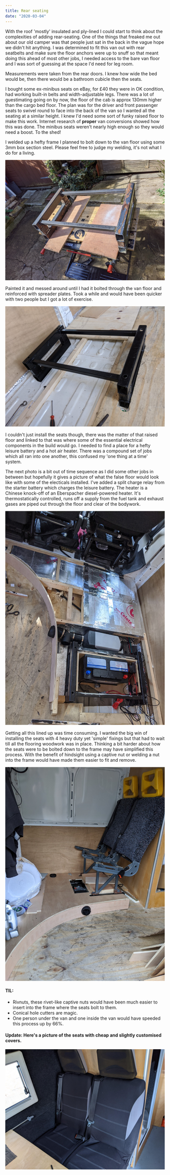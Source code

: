 ```yaml
---
title: Rear seating
date: "2020-03-04"
---
```


With the roof 'mostly' insulated and ply-lined I could start to think about the complexities of adding rear-seating.
One of the things that freaked me out about our old camper was that people just sat in the back in the vague hope we didn't hit anything.
I was determined to fit this van out with rear seatbelts and make sure the floor anchors were up to snuff so that meant doing this ahead of most other jobs, I needed access to the bare van floor and I was sort of guessing at the space I'd need for leg room.

Measurements were taken from the rear doors. I knew how wide the bed would be, then there would be a bathroom cubicle then the seats.

I bought some ex-minibus seats on eBay, for £40 they were in OK condition, had working built-in belts and width-adjustable legs.
There was a lot of guestimating going on by now, the floor of the cab is approx 130mm higher than the cargo bed floor. The plan was for the driver and front passenger seats to swivel round to face into the back of the van so I wanted all the seating at a similar height. I knew I'd need some sort of funky raised floor to make this work. Internet research of **proper** van conversions showed how this was done. The minibus seats weren't nearly high enough so they would need a boost. To the shed!

I welded up a hefty frame I planned to bolt down to the van floor using some 3mm box section steel. Please feel free to judge my welding, it's not what I do for a living.

![Bare metal seating frame](bare-metal-frame.jpg)

Painted it and messed around until I had it bolted through the van floor and reinforced with spreader plates. Took a while and would have been quicker with two people but I got a lot of exercise.

![Seating frame installed](seating-frame-installed.jpg)

I couldn't just install the seats though, there was the matter of that raised floor and linked to that was where some of the essential electrical components in the build would go. I needed to find a place for a hefty leisure battery and a hot air heater. There was a compound set of jobs which all ran into one another, this confused my 'one thing at a time' system.

The next photo is a bit out of time sequence as I did some other jobs in between but hopefully it gives a picture of what the false floor would look like with some of the electicals installed. I've added a split charge relay from the starter battery which charges the leisure battery. The heater is a Chinese knock-off of an Eberspacher diesel-powered heater. It's thermostatically controlled, runs off a supply from the fuel tank and exhaust gases are piped out through the floor and clear of the bodywork.

![Raised floor, heater and battery](raised-floor.jpg)

Getting all this lined up was time consuming. I wanted the big win of installing the seats with 4 heavy duty yet 'simple' fixings but that had to wait till all the flooring woodwork was in place.
Thinking a bit harder about how the seats were to be bolted down to the frame may have simplified this process. With the benefit of hindsight using a captive nut or welding a nut into the frame would have made them easier to fit and remove.

![Seats almost installed](seats-mock-installed.jpg)

#### TIL:

- Rivnuts, these rivet-like captive nuts would have been much easier to insert into the frame where the seats bolt to them.
- Conical hole cutters are magic.
- One person under the van and one inside the van would have speeded this process up by 66%.

#### Update: Here's a picture of the seats with cheap and slightly customised covers.

![Seats with covers](seats-covered.jpg)
